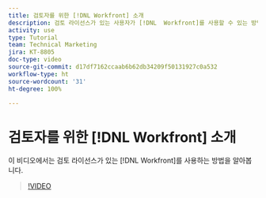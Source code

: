 ```yaml
---
title: 검토자를 위한 [!DNL Workfront] 소개
description: 검토 라이선스가 있는 사용자가 [!DNL  Workfront]를 사용할 수 있는 방법을 알아봅니다.
activity: use
type: Tutorial
team: Technical Marketing
jira: KT-8805
doc-type: video
source-git-commit: d17df7162ccaab6b62db34209f50131927c0a532
workflow-type: ht
source-wordcount: '31'
ht-degree: 100%

---
```


# 검토자를 위한 [!DNL Workfront] 소개

이 비디오에서는 검토 라이선스가 있는 [!DNL  Workfront]를 사용하는 방법을 알아봅니다.

>[!VIDEO](https://video.tv.adobe.com/v/335106/?quality=12&learn=on&enablevpops)
